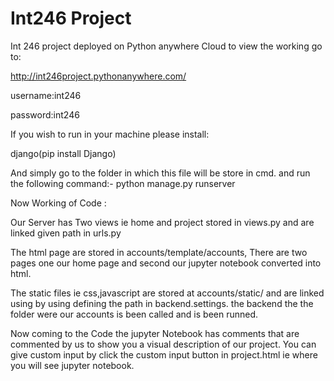 # Int246 Project 

Int 246 project deployed on Python anywhere Cloud to view the working go to:

http://int246project.pythonanywhere.com/

username:int246

password:int246

If you wish to run in your machine please install:

django(pip install Django)

And simply go to the folder in which this file will be store in cmd.
and run the following command:- python manage.py runserver


Now Working of Code :

Our Server has Two views ie home and project stored in views.py and are linked given path in urls.py

The html page are stored in accounts/template/accounts, There are two pages one our home page and second our jupyter notebook converted into html.

The static files ie css,javascript are stored at accounts/static/ and are linked using by using defining the path in backend.settings. the backend the the folder were our accounts
is been called and is been runned.

Now coming to the Code the jupyter Notebook has comments that are commented by us to show you a visual description of our project. You can give custom input by click the custom input button in project.html ie where you will see jupyter notebook.
